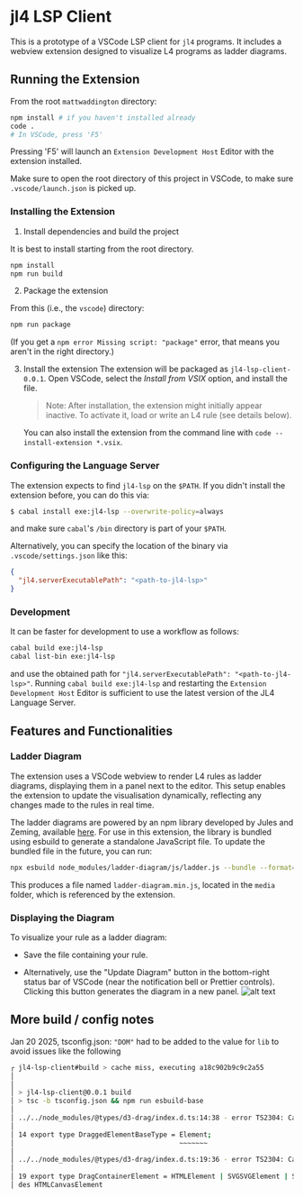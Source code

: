 # jl4 LSP Client

This is a prototype of a VSCode LSP client for `jl4` programs.
It includes a webview extension designed to visualize L4 programs as ladder diagrams.

## Running the Extension

From the root `mattwaddington` directory:

```bash
npm install # if you haven't installed already
code .
# In VSCode, press 'F5'
```

Pressing 'F5' will launch an `Extension Development Host` Editor with the extension installed.

Make sure to open the root directory of this project in VSCode, to make sure `.vscode/launch.json` is picked up.

### Installing the Extension

1. Install dependencies and build the project

It is best to install starting from the root directory.

```bash
npm install
npm run build
```

2. Package the extension

From this (i.e., the `vscode`) directory:

```bash
npm run package
```

(If you get a `npm error Missing script: "package"` error,
that means you aren't in the right directory.)

3. Install the extension
   The extension will be packaged as `jl4-lsp-client-0.0.1`. Open VSCode, select the _Install from VSIX_ option, and install the file.

   > Note: After installation, the extension might initially appear inactive. To activate it, load or write an L4 rule (see details below).

   You can also install the extension from the command line with `code --install-extension *.vsix`.

### Configuring the Language Server

The extension expects to find `jl4-lsp` on the `$PATH`. If you didn't install the extension before, you can do this via:

```sh
$ cabal install exe:jl4-lsp --overwrite-policy=always
```

and make sure `cabal`'s `/bin` directory is part of your `$PATH`.

Alternatively, you can specify the location of the binary via `.vscode/settings.json` like this:

```json
{
  "jl4.serverExecutablePath": "<path-to-jl4-lsp>"
}
```

### Development

It can be faster for development to use a workflow as follows:

```sh
cabal build exe:jl4-lsp
cabal list-bin exe:jl4-lsp
```

and use the obtained path for `"jl4.serverExecutablePath": "<path-to-jl4-lsp>"`.
Running `cabal build exe:jl4-lsp` and restarting the `Extension Development Host` Editor is sufficient to use the latest version of the JL4 Language Server.

## Features and Functionalities

### Ladder Diagram

The extension uses a VSCode webview to render L4 rules as ladder diagrams, displaying them in a panel next to the editor. This setup enables the extension to update the visualisation dynamically, reflecting any changes made to the rules in real time.

The ladder diagrams are powered by an npm library developed by Jules and Zeming, available [here](https://github.com/JuliaPoo/ladder-diagram). For use in this extension, the library is bundled using esbuild to generate a standalone JavaScript file. To update the bundled file in the future, you can run:

```bash
npx esbuild node_modules/ladder-diagram/js/ladder.js --bundle --format=iife --global-name=LadderDiagram --outfile=media/ladder-diagram.min.js
```

This produces a file named `ladder-diagram.min.js`, located in the `media` folder, which is referenced by the extension.

### Displaying the Diagram

To visualize your rule as a ladder diagram:

- Save the file containing your rule.

- Alternatively, use the "Update Diagram" button in the bottom-right status bar of VSCode (near the notification bell or Prettier controls). Clicking this button generates the diagram in a new panel.
  ![alt text](screenshots/update-viz.png)

## More build / config notes

Jan 20 2025, tsconfig.json: `"DOM"` had to be added to the value for `lib` to avoid issues like the following

```bash
┌ jl4-lsp-client#build > cache miss, executing a18c902b9c9c2a55
│
│
│ > jl4-lsp-client@0.0.1 build
│ > tsc -b tsconfig.json && npm run esbuild-base
│
│ ../../node_modules/@types/d3-drag/index.d.ts:14:38 - error TS2304: Cannot find name 'Element'.
│
│ 14 export type DraggedElementBaseType = Element;
│                                         ~~~~~~~
│
│ ../../node_modules/@types/d3-drag/index.d.ts:19:36 - error TS2304: Cannot find name 'HTMLElement'.
│
│ 19 export type DragContainerElement = HTMLElement | SVGSVGElement | SVGGElement; // HTMLElement inclu
│ des HTMLCanvasElement
```

